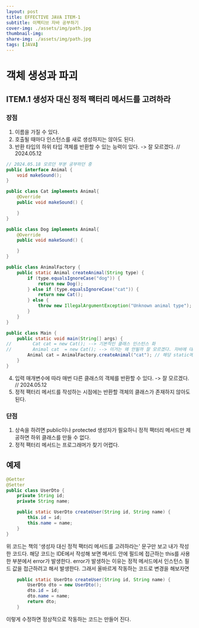 ```yaml
---
layout: post
title: EFFECTIVE JAVA ITEM-1
subtitle: 이펙티브 자바 공부하기 
cover-img: ./assets/img/path.jpg
thumbnail-img: 
share-img: ./assets/img/path.jpg
tags: [JAVA]
---
```


# 객체 생성과 파괴

## ITEM.1 생성자 대신 정적 팩터리 메서드를 고려하라

### 장점
1. 이름을 가질 수 있다.
2. 호출될 때마다 인스턴스를 새로 생성하지는 않아도 된다.
3. 반환 타입의 하위 타입 객체를 반환할 수 있는 능력이 있다. -> 잘 모르겠다. // 2024.05.12
```java
// 2024.05.18 모르던 부분 공부하던 중
public interface Animal {
    void makeSound();
}
```
```java
public class Cat implements Animal{
    @Override
    public void makeSound() {

    }
}
```
```java
public class Dog implements Animal{
    @Override
    public void makeSound() {

    }
}
```
```java
public class AnimalFactory {
    public static Animal createAnimal(String type) {
        if (type.equalsIgnoreCase("dog")) {
            return new Dog();
        } else if (type.equalsIgnoreCase("cat")) {
            return new Cat();
        } else {
            throw new IllegalArgumentException("Unknown animal type");
        }
    }
}
```
```java
public class Main {
    public static void main(String[] args) {
//        Cat cat = new Cat(); --> 기본적인 클래스 인스턴스 화
//        Animal cat  = new Cat(); --> 이거는 왜 안될까 잘 모르겠다. 자바에 대한 기본적인 지식이 많이 부족하다. 2024.05.18
        Animal cat = AnimalFactory.createAnimal("cat"); // 해당 static메서드에서 return 값의 타입은 interface Animal이다. 다만 실질적으로 return 되는 객체는 interface Animal의 구현체(implement)인 Cat 클래스이다.
    }
}
```

4. 입력 매개변수에 따라 매번 다른 클래스의 객체를 반환할 수 있다. -> 잘 모르겠다. // 2024.05.12
5. 정적 팩터리 메서드를 작성하는 시점에는 반환할 객체의 클래스가 존재하지 않아도 된다.

### 단점

1. 상속을 하려면 public이나 protected 생성자가 필요하니 정적 팩터리 메서드만 제공하면 하위 클래스를 만들 수 없다.
2. 정적 팩터리 메서드는 프로그래머가 찾기 어렵다.

## 예제
```java
@Getter
@Setter
public class UserDto {
    private String id;
    private String name;

    public static UserDto createUser(String id, String name) {
        this.id = id;
        this.name = name;
    }
}
```
위 코드는 책의 '생성자 대신 정적 팩터리 메서드를 고려하라는' 문구만 보고 내가 작성한 코드다.
해당 코드는 IDE에서 작성해 보면 메서드 안에 필드에 접근하는 this를 사용한 부분에서 error가 발생한다.
error가 발생하는 이유는 정적 메서드에서 인스턴스 필드 값을 접근하려고 해서 발생한다. 그래서 올바르게 작동하는 코드로 변경을 해보자면

```java
    public static UserDto createUser(String id, String name) {
        UserDto dto = new UserDto();
        dto.id = id;
        dto.name = name;
        return dto;
    }
```

이렇게 수정하면 정상적으로 작동하는 코드는 만들어 진다.
